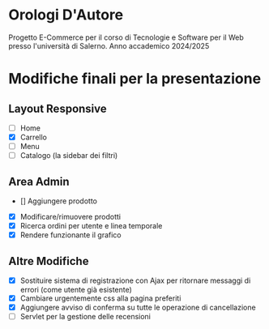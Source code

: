 # Orologi D'Autore
Progetto E-Commerce per il corso di Tecnologie e Software per il Web presso l'università di Salerno. Anno accademico 2024/2025

# Modifiche finali per la presentazione

## Layout Responsive
- [ ] Home
- [x] Carrello
- [ ] Menu
- [ ] Catalogo (la sidebar dei filtri)

## Area Admin
- [] Aggiungere prodotto
- [X] Modificare/rimuovere prodotti
- [X] Ricerca ordini per utente e linea temporale
- [X] Rendere funzionante il grafico

## Altre Modifiche
- [X] Sostituire sistema di registrazione con Ajax per ritornare messaggi di errori (come utente già esistente)
- [X] Cambiare urgentemente css alla pagina preferiti
- [X] Aggiungere avviso di conferma su tutte le operazione di cancellazione
- [ ] Servlet per la gestione delle recensioni